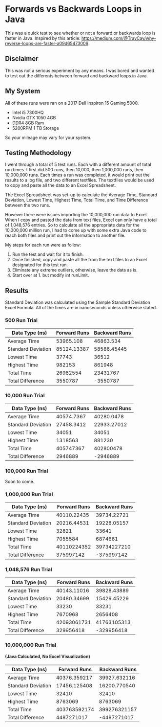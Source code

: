 # Forwards vs Backwards Loops in Java
This was a quick test to see whether or not a forward or backwards loop is faster in Java. Inspired by this article: https://medium.com/@TravCav/why-reverse-loops-are-faster-a09d65473006

## Disclaimer

This was not a serious experiment by any means. I was bored and wanted to test out the differents between forward and backward loops in Java.

## My System

All of these runs were ran on a 2017 Dell Inspiron 15 Gaming 5000.
- Intel i5 7300HQ
- Nvidia GTX 1050 4GB
- DDR4 8GB Ram
- 5200RPM 1 TB Storage

So your mileage may vary for your system.

## Testing Methodology

I went through a total of 5 test runs. Each with a different amount of total run times. I first did 500 runs, then 10,000, then 1,000,000 runs, then 10,000,000 runs. Each times a run was completed, it would print out the results to a log file, and two different textfiles. The textfiles would be used to copy and paste all the data to an Excel Spreadsheet. 

The Excel Spreadsheet was set-up to calculate the Average Time, Standard Deviation, Lowest Time, Highest Time, Total Time, and Time Difference between the two runs.

However there were issues importing the 10,000,000 run data to Excel. When I copy and pasted the data from text files, Excel can only have a total of 1,048,576 entries. So to calculate all the appropriate data for the 10,000,000 million run, I had to come up with some extra Java code to reach both files and print out the information to another file. 

My steps for each run were as follow:

1. Run the test and wait for it to finish.
2. Once finished, copy and paste all the from the text files to an Excel designated for this test run.
3. Eliminate any extreme outliers, otherwise, leave the data as is.
4. Start over at 1. but modify int runLimit.

## Results

Standard Deviation was calculated using the Sample Standard Deviation Excel Formula.
All of the times are in nanoseconds unless otherwise stated.

### 500 Run Trial

| Data Type (ns) | Forward Runs | Backward Runs |
|---|---|---|
| Average Time | 53965.108 | 46863.534 |
| Standard Deviation | 85124.13387	| 58586.45445 |
| Lowest Time	| 37743	| 36512 |
| Highest Time |	982153	| 861948 |
| Total Time |	26982554	| 23431767 |
| Total Difference |	3550787	| -3550787 |

### 10,000 Run Trial

| Data Type (ns) | Forward Runs | Backward Runs |
|---|---|---|
| Average Time | 40574.7367	| 40280.0478 |
| Standard Deviation | 27458.3412	| 22933.27012 |
| Lowest Time	| 34051	| 34051 |
| Highest Time |	1318563	| 881230 |
| Total Time |	405747367	| 402800478 |
| Total Difference |	2946889	| -2946889 |

### 100,000 Run Trial

Soon to come.

### 1,000,000 Run Trial

| Data Type (ns) | Forward Runs | Backward Runs |
|---|---|---|
| Average Time | 40110.22435 | 39734.22721 |
| Standard Deviation | 20216.44531 | 19228.05157 |
| Lowest Time	| 32821	| 33641 |
| Highest Time |	7055584	| 6874661 |
| Total Time |	40110224352	| 39734227210 |
| Total Difference |	375997142	| -375997142 |

### 1,048,576 Run Trial

| Data Type (ns) | Forward Runs | Backward Runs |
|---|---|---|
| Average Time | 40143.11016	| 39828.43889 |
| Standard Deviation | 20480.34699 | 15429.45229 |
| Lowest Time	| 33230	| 33231 |
| Highest Time |	7670968	| 2656408 |
| Total Time |	42093061731	| 41763105313 |
| Total Difference |	329956418	| -329956418 |

### 10,000,000 Run Trial 
#### (Java Calculated, No Excel Visualization)

| Data Type (ns) | Forward Runs | Backward Runs |
|---|---|---|
| Average Time | 40376.359217	| 39927.632116 |
| Standard Deviation | 17456.125408 | 16200.770540 |
| Lowest Time	| 32410	| 32410 |
| Highest Time |	8763069	| 8763069 |
| Total Time |	403763592174	| 399276321157 |
| Total Difference |	4487271017	| -4487271017 |
